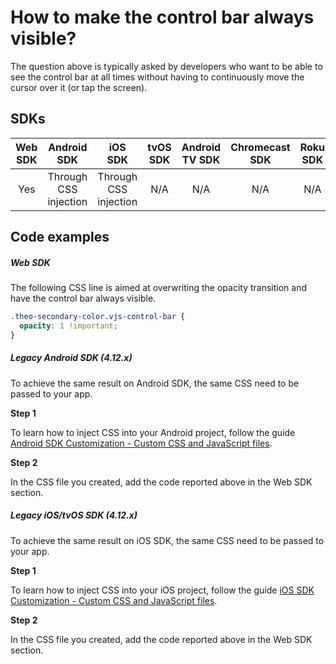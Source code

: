 # How to make the control bar always visible?

The question above is typically asked by developers who want to be able to see the control bar at all times without having to continuously move the cursor over it (or tap the screen).

## SDKs

| Web SDK |      Android SDK      |        iOS SDK        | tvOS SDK | Android TV SDK | Chromecast SDK | Roku SDK |
| :-----: | :-------------------: | :-------------------: | :------: | :------------: | :------------: | :------: |
|   Yes   | Through CSS injection | Through CSS injection |   N/A    |      N/A       |      N/A       |   N/A    |

## Code examples

##### Web SDK

The following CSS line is aimed at overwriting the opacity transition and have the control bar always visible.

```css
.theo-secondary-color.vjs-control-bar {
  opacity: 1 !important;
}
```

##### Legacy Android SDK (4.12.x)

To achieve the same result on Android SDK, the same CSS need to be passed to your app.

**Step 1**

To learn how to inject CSS into your Android project, follow the guide [Android SDK Customization - Custom CSS and JavaScript files](../../faq/01-how-to-add-css-or-javascript-files-to-android-ios.md).

**Step 2**

In the CSS file you created, add the code reported above in the Web SDK section.

##### Legacy iOS/tvOS SDK (4.12.x)

To achieve the same result on iOS SDK, the same CSS need to be passed to your app.

**Step 1**

To learn how to inject CSS into your iOS project, follow the guide [iOS SDK Customization - Custom CSS and JavaScript files](../../faq/01-how-to-add-css-or-javascript-files-to-android-ios.md).

**Step 2**

In the CSS file you created, add the code reported above in the Web SDK section.
